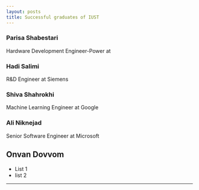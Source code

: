 ```yaml
---
layout: posts
title: Successful graduates of IUST
--- 
```

### Parisa Shabestari
Hardware Development Engineer-Power at

### Hadi Salimi 
R&D Engineer at Siemens

### Shiva Shahrokhi
Machine Learning Engineer at Google

### Ali Niknejad
Senior Software Engineer at Microsoft


## Onvan Dovvom


- List 1
- list 2

---

